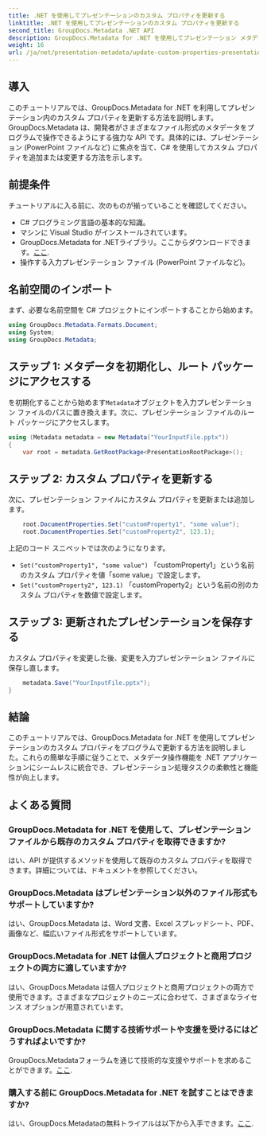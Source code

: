 ```yaml
---
title: .NET を使用してプレゼンテーションのカスタム プロパティを更新する
linktitle: .NET を使用してプレゼンテーションのカスタム プロパティを更新する
second_title: GroupDocs.Metadata .NET API
description: GroupDocs.Metadata for .NET を使用してプレゼンテーション メタデータを管理する方法を学びます。 PowerPoint ファイルのカスタム プロパティを効率的に更新します。
weight: 16
url: /ja/net/presentation-metadata/update-custom-properties-presentations/
---
```

## 導入
このチュートリアルでは、GroupDocs.Metadata for .NET を利用してプレゼンテーション内のカスタム プロパティを更新する方法を説明します。 GroupDocs.Metadata は、開発者がさまざまなファイル形式のメタデータをプログラムで操作できるようにする強力な API です。具体的には、プレゼンテーション (PowerPoint ファイルなど) に焦点を当て、C# を使用してカスタム プロパティを追加または変更する方法を示します。
## 前提条件
チュートリアルに入る前に、次のものが揃っていることを確認してください。
- C# プログラミング言語の基本的な知識。
- マシンに Visual Studio がインストールされています。
-  GroupDocs.Metadata for .NETライブラリ。ここからダウンロードできます。[ここ](https://releases.groupdocs.com/metadata/net/).
- 操作する入力プレゼンテーション ファイル (PowerPoint ファイルなど)。

## 名前空間のインポート
まず、必要な名前空間を C# プロジェクトにインポートすることから始めます。
```csharp
using GroupDocs.Metadata.Formats.Document;
using System;
using GroupDocs.Metadata;
```
## ステップ 1: メタデータを初期化し、ルート パッケージにアクセスする
を初期化することから始めます`Metadata`オブジェクトを入力プレゼンテーション ファイルのパスに置き換えます。次に、プレゼンテーション ファイルのルート パッケージにアクセスします。
```csharp
using (Metadata metadata = new Metadata("YourInputFile.pptx"))
{
    var root = metadata.GetRootPackage<PresentationRootPackage>();
```
## ステップ 2: カスタム プロパティを更新する
次に、プレゼンテーション ファイルにカスタム プロパティを更新または追加します。
```csharp
    root.DocumentProperties.Set("customProperty1", "some value");
    root.DocumentProperties.Set("customProperty2", 123.1);
```
上記のコード スニペットでは次のようになります。
- `Set("customProperty1", "some value")` 「customProperty1」という名前のカスタム プロパティを値「some value」で設定します。
- `Set("customProperty2", 123.1)` 「customProperty2」という名前の別のカスタム プロパティを数値で設定します。
## ステップ 3: 更新されたプレゼンテーションを保存する
カスタム プロパティを変更した後、変更を入力プレゼンテーション ファイルに保存し直します。
```csharp
    metadata.Save("YourInputFile.pptx");
}
```

## 結論
このチュートリアルでは、GroupDocs.Metadata for .NET を使用してプレゼンテーションのカスタム プロパティをプログラムで更新する方法を説明しました。これらの簡単な手順に従うことで、メタデータ操作機能を .NET アプリケーションにシームレスに統合でき、プレゼンテーション処理タスクの柔軟性と機能性が向上します。

## よくある質問
### GroupDocs.Metadata for .NET を使用して、プレゼンテーション ファイルから既存のカスタム プロパティを取得できますか?
はい、API が提供するメソッドを使用して既存のカスタム プロパティを取得できます。詳細については、ドキュメントを参照してください。
### GroupDocs.Metadata はプレゼンテーション以外のファイル形式もサポートしていますか?
はい、GroupDocs.Metadata は、Word 文書、Excel スプレッドシート、PDF、画像など、幅広いファイル形式をサポートしています。
### GroupDocs.Metadata for .NET は個人プロジェクトと商用プロジェクトの両方に適していますか?
はい、GroupDocs.Metadata は個人プロジェクトと商用プロジェクトの両方で使用できます。さまざまなプロジェクトのニーズに合わせて、さまざまなライセンス オプションが用意されています。
### GroupDocs.Metadata に関する技術サポートや支援を受けるにはどうすればよいですか?
 GroupDocs.Metadataフォーラムを通じて技術的な支援やサポートを求めることができます。[ここ](https://forum.groupdocs.com/c/metadata/14).
### 購入する前に GroupDocs.Metadata for .NET を試すことはできますか?
はい、GroupDocs.Metadataの無料トライアルは以下から入手できます。[ここ](https://releases.groupdocs.com/).
